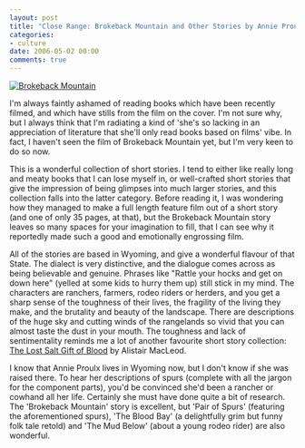 ```yaml
---
layout: post
title: "Close Range: Brokeback Mountain and Other Stories by Annie Proulx"
categories:
- culture
date: 2006-05-02 00:00
comments: true
---
```


<p class="img-shadow"><a href="http://www.amazon.co.uk/exec/obidos/ASIN/0007205589/butshesagirl-21/" title="Click to view item at Amazon"><img src="http://images-eu.amazon.com/images/P/0007205589.02.MZZZZZZZ.jpg" alt="Brokeback Mountain" /></a></p>

I'm always faintly ashamed of reading books which have been recently filmed, and which have stills from the film on the cover. I'm not sure why, but I always think that I'm radiating a kind of 'she's so lacking in an appreciation of literature that she'll only read books based on films' vibe. In fact, I haven't seen the film of Brokeback Mountain yet, but I'm very keen to do so now.

This is a wonderful collection of short stories. I tend to either like really long and meaty books that I can lose myself in, or well-crafted short stories that give the impression of being glimpses into much larger stories, and this collection falls into the latter category. Before reading it, I was wondering how they managed to make a full length feature film out of a short story (and one of only 35 pages, at that), but the Brokeback Mountain story leaves so many spaces for your imagination to fill, that I can see why it reportedly made such a good and emotionally engrossing film.

All of the stories are based in Wyoming, and give a wonderful flavour of that State. The dialect is very distinctive, and the dialogue comes across as being believable and genuine. Phrases like "Rattle your hocks and get on down here" (yelled at some kids to hurry them up) still stick in my mind. The characters are ranchers, farmers, rodeo riders or herders, and you get a sharp sense of the toughness of their lives, the fragility of the living they make, and the brutality and beauty of the landscape. There are descriptions of the huge sky and cutting winds of the rangelands so vivid that you can almost taste the dust in your mouth. The toughness and lack of sentimentality reminds me a lot of another favourite short story collection: <a href="http://www.amazon.co.uk/exec/obidos/ASIN/0006545386/butshesagirl-21/">The Lost Salt Gift of Blood</a> by Alistair MacLeod.

I know that Annie Proulx lives in Wyoming now, but I don't know if she was raised there. To hear her descriptions of spurs (complete with all the jargon for the component parts), you'd be convinced she'd been a rancher or cowhand all her life. Certainly she must have done quite a bit of research. The 'Brokeback Mountain' story is excellent, but 'Pair of Spurs' (featuring the aforementioned spurs), 'The Blood Bay' (a delightfully grim but funny folk tale retold) and 'The Mud Below' (about a young rodeo rider) are also wonderful.
